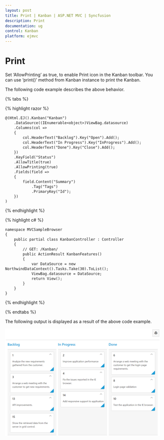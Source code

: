 ```yaml
---
layout: post
title: Print | Kanban | ASP.NET MVC | Syncfusion
description: Print
documentation: ug
control: Kanban
platform: ejmvc
---
```


# Print

 Set ‘AllowPrinting’ as true, to enable Print icon in the Kanban toolbar.  You can use ‘print()’ method from Kanban instance to print the Kanban.

The following code example describes the above behavior.

{% tabs %}

{% highlight razor %}

    @(Html.EJ().Kanban("Kanban")
        .DataSource((IEnumerable<object>)ViewBag.datasource)
        .Columns(col =>
        {
            col.HeaderText("Backlog").Key("Open").Add();
            col.HeaderText("In Progress").Key("InProgress").Add();
            col.HeaderText("Done").Key("Close").Add();
        })
        .KeyField("Status")
        .AllowTitle(true)
        .AllowPrinting(true)
        .Fields(field =>
        {
            field.Content("Summary")
                .Tag("Tags")
                .PrimaryKey("Id");
        })   
    )

{% endhighlight  %}

{% highlight c# %}

    namespace MVCSampleBrowser
    {
        public partial class KanbanController : Controller
        {
            // GET: /Kanban/
            public ActionResult KanbanFeatures()
            {
                var DataSource = new NorthwindDataContext().Tasks.Take(30).ToList();
                ViewBag.datasource = DataSource;
                return View();
            }
        }
    }

{% endhighlight  %}

{% endtabs %}  

The following output is displayed as a result of the above code example.

![](Printing_images/print_img1.png)


